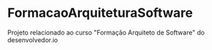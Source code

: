 # FormacaoArquiteturaSoftware
Projeto relacionado ao curso "Formação Arquiteto de Software" do desenvolvedor.io
